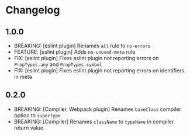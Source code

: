 # Changelog

## 1.0.0

- BREAKING: [eslint plugin] Renames `all` rule to `no-errors`
- FEATURE: [eslint plugin] Adds `no-unused-meta` rule
- FIX: [eslint plugin] Fixes eslint plugin not reporting errors on `PropTypes.any` and `PropTypes.symbol`
- FIX: [eslint plugin] Fixes eslint plugin not reporting errors on identifiers in meta

## 0.2.0

- BREAKING: [Compiler, Webpack plugin] Renames `baseClass` compiler option to `supertype`
- BREAKING: [Compiler] Renames `className` to `typeName` in compiler return value
